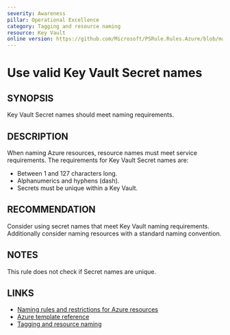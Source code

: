```yaml
---
severity: Awareness
pillar: Operational Excellence
category: Tagging and resource naming
resource: Key Vault
online version: https://github.com/Microsoft/PSRule.Rules.Azure/blob/main/docs/rules/en/Azure.KeyVault.SecretName.md
---
```


# Use valid Key Vault Secret names

## SYNOPSIS

Key Vault Secret names should meet naming requirements.

## DESCRIPTION

When naming Azure resources, resource names must meet service requirements.
The requirements for Key Vault Secret names are:

- Between 1 and 127 characters long.
- Alphanumerics and hyphens (dash).
- Secrets must be unique within a Key Vault.

## RECOMMENDATION

Consider using secret names that meet Key Vault naming requirements.
Additionally consider naming resources with a standard naming convention.

## NOTES

This rule does not check if Secret names are unique.

## LINKS

- [Naming rules and restrictions for Azure resources](https://docs.microsoft.com/azure/azure-resource-manager/management/resource-name-rules#microsoftkeyvault)
- [Azure template reference](https://docs.microsoft.com/azure/templates/microsoft.keyvault/vaults/secrets)
- [Tagging and resource naming](https://docs.microsoft.com/azure/architecture/framework/devops/app-design#tagging-and-resource-naming)
